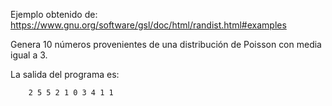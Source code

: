 Ejemplo obtenido de: https://www.gnu.org/software/gsl/doc/html/randist.html#examples

Genera 10 números provenientes de una distribución de Poisson con media igual a 3.

La salida del programa es:

		2 5 5 2 1 0 3 4 1 1